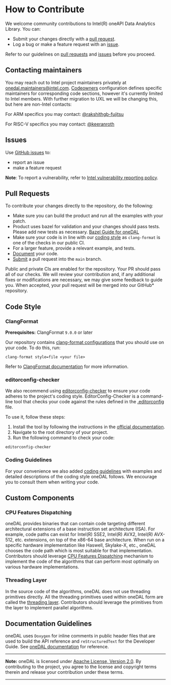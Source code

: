 <!--
******************************************************************************
* Copyright 2014 Intel Corporation
*
* Licensed under the Apache License, Version 2.0 (the "License");
* you may not use this file except in compliance with the License.
* You may obtain a copy of the License at
*
*     http://www.apache.org/licenses/LICENSE-2.0
*
* Unless required by applicable law or agreed to in writing, software
* distributed under the License is distributed on an "AS IS" BASIS,
* WITHOUT WARRANTIES OR CONDITIONS OF ANY KIND, either express or implied.
* See the License for the specific language governing permissions and
* limitations under the License.
*******************************************************************************/-->

# How to Contribute
We welcome community contributions to Intel(R) oneAPI Data Analytics Library. You can:

- Submit your changes directly with a [pull request](https://github.com/uxlfoundation/oneDAL/pulls).
- Log a bug or make a feature request with an [issue](https://github.com/uxlfoundation/oneDAL/issues).

Refer to our guidelines on [pull requests](#pull-requests) and [issues](#issues) before you proceed.

## Contacting maintainers
You may reach out to Intel project maintainers privately at onedal.maintainers@intel.com.
[Codeowners](https://github.com/uxlfoundation/oneDAL/blob/main/.github/CODEOWNERS) configuration defines specific maintainers for corresponding code sections, however it's currently limited to Intel members. With further migration to UXL we will be changing this, but here are non-Intel contacts:

For ARM specifics you may contact: [@rakshithgb-fujitsu](https://github.com/rakshithgb-fujitsu/)

For RISC-V specifics you may contact: [@keeranroth](https://github.com/keeranroth/)

## Issues

Use [GitHub issues](https://github.com/uxlfoundation/oneDAL/issues) to:
- report an issue
- make a feature request

**Note**: To report a vulnerability, refer to [Intel vulnerability reporting policy](https://www.intel.com/content/www/us/en/security-center/default.html).

## Pull Requests

To contribute your changes directly to the repository, do the following:
- Make sure you can build the product and run all the examples with your patch.
- Product uses bazel for validation and your changes should pass tests. Please add new tests as necessary. [Bazel Guide for oneDAL](https://github.com/uxlfoundation/oneDAL/tree/main/dev/bazel)
- Make sure your code is in line with our [coding style](#code-style) as `clang-format` is one of the checks in our public CI.
- For a larger feature, provide a relevant example, and tests.
- [Document](#documentation-guidelines) your code.
- [Submit](https://github.com/uxlfoundation/oneDAL/pulls) a pull request into the `main` branch.

Public and private CIs are enabled for the repository. Your PR should pass all of our checks. We will review your contribution and, if any additional fixes or modifications are necessary, we may give some feedback to guide you. When accepted, your pull request will be merged into our GitHub* repository.

## Code Style

### ClangFormat

**Prerequisites:** ClangFormat `9.0.0` or later

Our repository contains [clang-format configurations](https://github.com/uxlfoundation/oneDAL/blob/main/.clang-format) that you should use on your code. To do this, run:

```
clang-format style=file <your file>
```

Refer to [ClangFormat documentation](https://clang.llvm.org/docs/ClangFormat.html) for more information.

### editorconfig-checker

We also recommend using [editorconfig-checker](https://github.com/editorconfig-checker/editorconfig-checker) to ensure your code adheres to the project's coding style. EditorConfig-Checker is a command-line tool that checks your code against the rules defined in the [.editorconfig](https://github.com/uxlfoundation/oneDAL/blob/main/.editorconfig) file.

To use it, follow these steps:

1. Install the tool by following the instructions in the [official documentation](https://github.com/editorconfig-checker/editorconfig-checker#installation).
2. Navigate to the root directory of your project.
3. Run the following command to check your code:

```
editorconfig-checker
```

### Coding Guidelines

For your convenience we also added [coding guidelines](http://uxlfoundation.github.io/oneDAL/contribution/coding_guide.html) with examples and detailed descriptions of the coding style oneDAL follows. We encourage you to consult them when writing your code.

## Custom Components

### CPU Features Dispatching

oneDAL provides binaries that can contain code targeting different architectural extensions of a base instruction set architecture (ISA). For example, code paths can exist for Intel(R) SSE2, Intel(R) AVX2, Intel(R) AVX-512, etc. extensions, on top of the x86-64 base architecture.
When run on a specific hardware implementation like Haswell, Skylake-X, etc., oneDAL chooses the code path which is most suitable for that implementation.
Contributors should leverage [CPU Features Dispatching](http://uxlfoundation.github.io/oneDAL/contribution/cpu_features.html) mechanism to implement the code of the algorithms that can perform most optimally on various hardware implementations.

### Threading Layer

In the source code of the algorithms, oneDAL does not use threading primitives directly. All the threading primitives used within oneDAL form are called the [threading layer](http://uxlfoundation.github.io/oneDAL/contribution/threading.html). Contributors should leverage the primitives from the layer to implement parallel algorithms.

## Documentation Guidelines

oneDAL uses `Doxygen` for inline comments in public header files that are used to build the API reference and  `reStructuredText` for the Developer Guide. See [oneDAL documentation](https://uxlfoundation.github.io/oneDAL/) for reference.

---
**Note:** oneDAL is licensed under [Apache License, Version 2.0](http://www.apache.org/licenses/LICENSE-2.0). By contributing to the project, you agree to the license and copyright terms therein and release your contribution under these terms.

---
